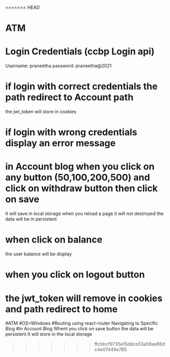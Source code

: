<<<<<<< HEAD
# ATM

# Login Credentials (ccbp Login api)

Username: praneetha
password: praneetha@2021

# if login with correct credentials the path redirect to Account path

the jwt_token will store in cookies

# if login with wrong credentials display an error message

# in Account blog when you click on any button (50,100,200,500) and click on withdraw button then click on save

It will save in local storage
when you reload a page it will not destroyed the data will be in persistent

# when click on balance

the user balance will be display

# when you click on logout button

the jwt_token will remove in cookies and path redirect to home
=======
#ATM
#OS=Windows
#Routing using react-router
Navigating to Specific Blog
#In Account Blog Whent you click on save button the data will be persistent 
It will store in the local storage
>>>>>>> ffcbbcf9735e15ddce33a59ae86dc4e07449e785
